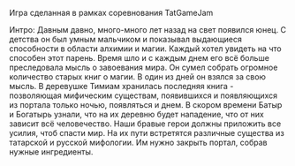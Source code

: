 Игра сделанная в рамках соревнования TatGameJam

Интро:
Давным давно, много-много лет назад на свет появился юнец. С детства он был умным мальчиком и показывал выдающиеся способности в области алхимии и магии. Каждый хотел увидеть на что способен этот парень.
Время шло и с каждым днем его всё больше преследовала мысль о завоевания мира. Он сумел собрать огромное количество старых книг о магии. В один из дней он взялся за свою мысль.
В деревушке Тимиам хранилась последняя книга - позволяющая мифическим существам, появившихся и появляющихся из портала только ночью, появляться и днем.
В скором времени Батыр и Богатырь узнали, что на их деревню будет нападение, что от них зависит всё человечество. Наши бравые герои должны приложить все усилия, чтоб спасти мир.
На их пути встретятся различные существа из татарской и русской мифологии. Им нужно закрыть портал, собрав нужные ингредиенты.
